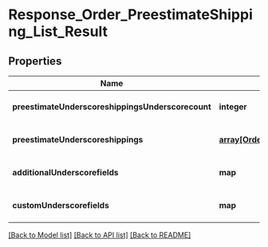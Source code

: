 # Response_Order_PreestimateShipping_List_Result

## Properties
Name | Type | Description | Notes
------------ | ------------- | ------------- | -------------
**preestimateUnderscoreshippingsUnderscorecount** | **integer** |  | [optional] [default to null]
**preestimateUnderscoreshippings** | [**array[OrderPreestimateShipping]**](OrderPreestimateShipping.md) |  | [optional] [default to null]
**additionalUnderscorefields** | **map** |  | [optional] [default to null]
**customUnderscorefields** | **map** |  | [optional] [default to null]

[[Back to Model list]](../README.md#documentation-for-models) [[Back to API list]](../README.md#documentation-for-api-endpoints) [[Back to README]](../README.md)



